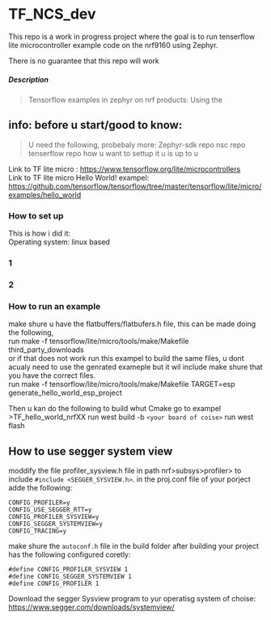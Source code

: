 # TF_NCS_dev
This repo is a work in progress project where the goal is to run tenserflow lite microcontroller example code on the nrf9160 using Zephyr. 


There is no guarantee that this repo will work



##### Description
> Tensorflow examples in zephyr on nrf products:
> Using the  



## info: before u start/good to know:
> U need the following, probebaly more:
> Zephyr-sdk repo
> nsc repo
> tenserflow repo
> how u want to settup it u is up to u 

Link to TF lite micro : https://www.tensorflow.org/lite/microcontrollers  
Link to TF lite micro Hello World! exampel: https://github.com/tensorflow/tensorflow/tree/master/tensorflow/lite/micro/examples/hello_world  

### How to set up
This is how i did it:  
Operating system: linux based  


### 1


### 2


### How to run an example 
make shure u have the flatbuffers/flatbufers.h file, this can be made doing the following,  
run make -f tensorflow/lite/micro/tools/make/Makefile third_party_downloads  
or if that does not work run this exampel to build the same files, u dont acualy need to use the genrated exameple but it wil include make shure that you have the correct files.  
run make -f tensorflow/lite/micro/tools/make/Makefile TARGET=esp generate_hello_world_esp_project  

Then u kan do the following to build whut Cmake 
go to exampel >TF_hello_world_nrfXX 
run west build -b ``<your board of coise>`` 
run west flash

## How to use segger system view

moddify the file profiler_sysview.h file in path nrf>subsys>profiler> to include ``#include <SEGGER_SYSVIEW.h>``.
in the proj.conf file of your porject adde the following: 
```
CONFIG_PROFILER=y
CONFIG_USE_SEGGER_RTT=y
CONFIG_PROFILER_SYSVIEW=y
CONFIG_SEGGER_SYSTEMVIEW=y
CONFIG_TRACING=y
``` 


make shure the ``autoconf.h`` file in the build folder after building your project has the following configured coretly:
```
#define CONFIG_PROFILER_SYSVIEW 1
#define CONFIG_SEGGER_SYSTEMVIEW 1
#define CONFIG_PROFILER 1
```

Download the segger Sysview program to  yur operatisg system of choise:
 https://www.segger.com/downloads/systemview/ 



